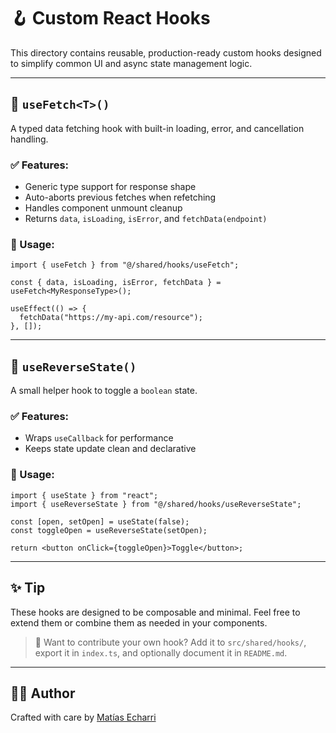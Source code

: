# 🪝 Custom React Hooks

This directory contains reusable, production-ready custom hooks designed to simplify common UI and async state management logic.

---

## 📡 `useFetch<T>()`

A typed data fetching hook with built-in loading, error, and cancellation handling.

### ✅ Features:
- Generic type support for response shape
- Auto-aborts previous fetches when refetching
- Handles component unmount cleanup
- Returns `data`, `isLoading`, `isError`, and `fetchData(endpoint)`

### 🔧 Usage:

```tsx
import { useFetch } from "@/shared/hooks/useFetch";

const { data, isLoading, isError, fetchData } = useFetch<MyResponseType>();

useEffect(() => {
  fetchData("https://my-api.com/resource");
}, []);
```

---

## 🔄 `useReverseState()`

A small helper hook to toggle a `boolean` state.

### ✅ Features:
- Wraps `useCallback` for performance
- Keeps state update clean and declarative

### 🔧 Usage:

```tsx
import { useState } from "react";
import { useReverseState } from "@/shared/hooks/useReverseState";

const [open, setOpen] = useState(false);
const toggleOpen = useReverseState(setOpen);

return <button onClick={toggleOpen}>Toggle</button>;
```

---

## ✨ Tip

These hooks are designed to be composable and minimal. Feel free to extend them or combine them as needed in your components.
> 📁 Want to contribute your own hook? Add it to `src/shared/hooks/`, export it in `index.ts`, and optionally document it in `README.md`.

---

## 👨‍💻 Author

Crafted with care by [Matías Echarri](https://github.com/matiasecharri)


